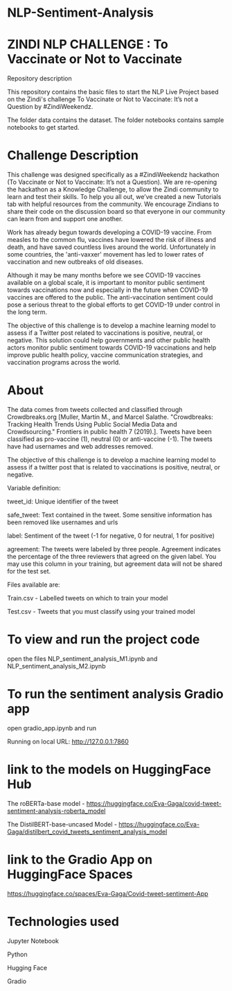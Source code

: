 # NLP-Sentiment-Analysis

# ZINDI NLP CHALLENGE : To Vaccinate or Not to Vaccinate
Repository description

This repository contains the basic files to start the NLP Live Project based on the Zindi's challenge To Vaccinate or Not to Vaccinate: It’s not a Question by #ZindiWeekendz.

The folder data contains the dataset.
The folder notebooks contains sample notebooks to get started.

# Challenge Description

This challenge was designed specifically as a #ZindiWeekendz hackathon (To Vaccinate or Not to Vaccinate: It’s not a Question). We are re-opening the hackathon as a Knowledge Challenge, to allow the Zindi community to learn and test their skills. To help you all out, we’ve created a new Tutorials tab with helpful resources from the community. We encourage Zindians to share their code on the discussion board so that everyone in our community can learn from and support one another.

Work has already begun towards developing a COVID-19 vaccine. From measles to the common flu, vaccines have lowered the risk of illness and death, and have saved countless lives around the world. Unfortunately in some countries, the 'anti-vaxxer' movement has led to lower rates of vaccination and new outbreaks of old diseases.

Although it may be many months before we see COVID-19 vaccines available on a global scale, it is important to monitor public sentiment towards vaccinations now and especially in the future when COVID-19 vaccines are offered to the public. The anti-vaccination sentiment could pose a serious threat to the global efforts to get COVID-19 under control in the long term.

The objective of this challenge is to develop a machine learning model to assess if a Twitter post related to vaccinations is positive, neutral, or negative. This solution could help governments and other public health actors monitor public sentiment towards COVID-19 vaccinations and help improve public health policy, vaccine communication strategies, and vaccination programs across the world.

# About

The data comes from tweets collected and classified through Crowdbreaks.org [Muller, Martin M., and Marcel Salathe. "Crowdbreaks: Tracking Health Trends Using Public Social Media Data and Crowdsourcing." Frontiers in public health 7 (2019).]. Tweets have been classified as pro-vaccine (1), neutral (0) or anti-vaccine (-1). The tweets have had usernames and web addresses removed.

The objective of this challenge is to develop a machine learning model to assess if a twitter post that is related to vaccinations is positive, neutral, or negative.

Variable definition:

tweet_id: Unique identifier of the tweet

safe_tweet: Text contained in the tweet. Some sensitive information has been removed like usernames and urls

label: Sentiment of the tweet (-1 for negative, 0 for neutral, 1 for positive)

agreement: The tweets were labeled by three people. Agreement indicates the percentage of the three reviewers that agreed on the given label. You may use this column in your training, but agreement data will not be shared for the test set.

Files available are:

Train.csv - Labelled tweets on which to train your model

Test.csv - Tweets that you must classify using your trained model

# To view and run the project code
open the files NLP_sentiment_analysis_M1.ipynb
and NLP_sentiment_analysis_M2.ipynb

# To run the sentiment analysis Gradio app
open gradio_app.ipynb and run

Running on local URL:  http://127.0.0.1:7860

# link to the models on HuggingFace Hub

The roBERTa-base model - https://huggingface.co/Eva-Gaga/covid-tweet-sentiment-analysis-roberta_model

The DistilBERT-base-uncased Model - https://huggingface.co/Eva-Gaga/distilbert_covid_tweets_sentiment_analysis_model

# link to the Gradio App on HuggingFace Spaces

https://huggingface.co/spaces/Eva-Gaga/Covid-tweet-sentiment-App



# Technologies used

Jupyter Notebook

Python

Hugging Face

Gradio
